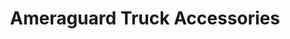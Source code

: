 ---
title: "Ameraguard Truck Accessories"
url: /helotes/ameraguard-truck-accessories/
shop: car parts
---